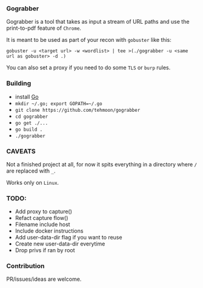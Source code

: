 ### Gograbber

Gograbber is a tool that takes as input a stream of URL paths and use the print-to-pdf feature of `Chrome`.

It is meant to be used as part of your recon with `gobuster` like this:

```
gobuster -u <target url> -w <wordlist> | tee >(./gograbber -u <same url as gobuster> -d .)
```

You can also set a proxy if you need to do some `TLS` or `burp` rules.

### Building

  - install [Go](https://golang.org)
  - `mkdir ~/.go; export GOPATH=~/.go`
  - `git clone https://github.com/tehmoon/gograbber`
  - `cd gograbber`
  - `go get ./...`
  - `go build .`
  - `./gograbber`

### CAVEATS

Not a finished project at all, for now it spits everything in a directory where `/` are replaced with `_`.

Works only on `Linux`.

### TODO:

  - Add proxy to capture()
  - Refact capture flow()
  - Filename include host
  - Include docker instructions
  - Add user-data-dir flag if you want to reuse
  - Create new user-data-dir everytime
  - Drop privs if ran by root

### Contribution

PR/issues/ideas are welcome.
